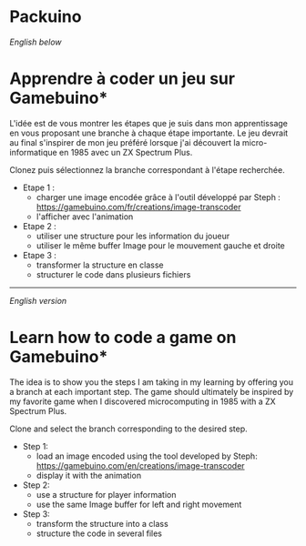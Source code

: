# Packuino

_English below_

# Apprendre à coder un jeu sur Gamebuino*

L'idée est de vous montrer les étapes que je suis dans mon apprentissage en vous proposant une branche à chaque étape importante.
Le jeu devrait au final s'inspirer de mon jeu préféré lorsque j'ai découvert la micro-informatique en 1985 avec un ZX Spectrum Plus.

Clonez puis sélectionnez la branche correspondant à l'étape recherchée.

* Etape 1 :
  * charger une image encodée grâce à l'outil développé par Steph :
https://gamebuino.com/fr/creations/image-transcoder
  * l'afficher avec l'animation
* Etape 2 :
  * utiliser une structure pour les information du joueur
  * utiliser le même buffer Image pour le mouvement gauche et droite
* Etape 3 :
  * transformer la structure en classe
  * structurer le code dans plusieurs fichiers

***
_English version_
# Learn how to code a game on Gamebuino*

The idea is to show you the steps I am taking in my learning by offering you a branch at each important step.
The game should ultimately be inspired by my favorite game when I discovered microcomputing in 1985 with a ZX Spectrum Plus.

Clone and select the branch corresponding to the desired step.

* Step 1:
  * load an image encoded using the tool developed by Steph:
https://gamebuino.com/en/creations/image-transcoder
  * display it with the animation
* Step 2:
  * use a structure for player information
  * use the same Image buffer for left and right movement
* Step 3:
  * transform the structure into a class
  * structure the code in several files